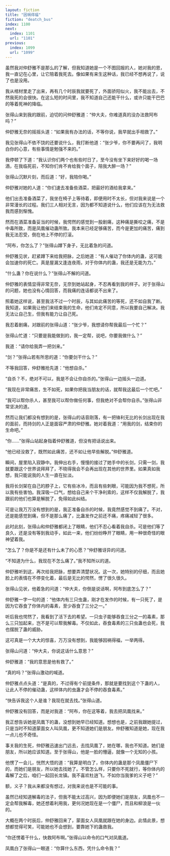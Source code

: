```yaml
---
layout: fiction
title: "因祸得福"
fiction: "deatch_bus"
index: 1100
next:
  index: 1101
  url: "1101"
previous:
  index: 1099
  url: "1099"
---
```

虽然我对仲舒雅不是那么的了解，但我知道她是一个不图回报的人，她对我的恩，我一直记在心里，让它陪着我死去。像如果有来生这种话，我已经不想再说了，说了也是没用。

我从棺材里走了出来，再有几个时辰我就要死了，外面骄阳似火，我不能出去，不然我死的会很快。在这么短的时间里，我不知道自己还能干什么，或许只能干巴巴的等着死神的降临。

张得山来到我的跟前，迫切的问仲舒雅道：“仲大夫，你难道真的没办法救阿布吗？”

仲舒雅无奈的摇摇头道：“如果我有办法的话，不等你说，我早就出手相救了。”

我见张得山不依不饶的还要说什么，我打断他道：“张少爷，你不要再问了，我明白你的心意，有些事情是勉强不来的。”

我停顿了下道：“我认识你们两个也有些时日了，至今没有坐下来好好的喝一场酒，在我临死前，不知你们肯不肯给我个面子，陪我大醉一场？”

张得山沉默片刻，而后道：“好，我陪你喝。”

仲舒雅对她的人道：“你们速去准备些酒菜，把最好的酒给我拿来。”

他们出去准备酒菜了，我坐在椅子上等待着，即便用时不太长，但对我来说是一个非常漫长的过程。我们三人相对无言，因为都不知道说什么，他们应该在为无法救我而感到惭愧。

然而在酒菜准备妥当的时候，我愕然的感觉到一股剧痛，这种痛是撕咬之痛，不是中毒所致，而是凤凰催动蛊所致。我本来已经足够痛苦，而今是更加的痛苦，痛到我无法忍受，倒在地上不停的打滚。

“阿布，你怎么了？”张得山蹲下身子，无比着急的问道。

仲舒雅见状，赶紧蹲下来给我把脉，之后她道：“有人催动了你体内的蛊，这可能会加速你的死亡。真是屋漏又逢连夜雨，对于你体内的蛊，我还是无能为力。”

“什么蛊？你在说什么？”张得山不解的问道。

仲舒雅的表情显得非常无奈，无奈到她站起身，不忍再看到我的样子。对于张得山的问题，她也没有心情回答，而我痛的连话都说不出来了。

照着她这样说，甚至我活不过一个时辰，与其如此痛苦的等死，还不如自我了断。我知道，如果我让他们来结束我的生命，他们肯定不同意，所以我要自己解决。我无法让自己生，但我有能力让自己死。

我忍着剧痛，对跟前的张得山道：“张少爷，我想请你帮我最后一个忙？”

张得山忙道：“只要是我能做到的，我一定帮，说吧，你要我做什么？”

我道：“请你给我弄一把剑来。”

“剑？”张得山若有所思的道：“你要剑干什么？”

不等我回答，仲舒雅抢先道：“他想自杀。”

“自杀？不，绝对不可以，我是不会让你自杀的。”张得山一边摇头一边道。

“我现在非常痛苦，生不如死，如果你把我当朋友的话，就帮我这最后一个忙吧。”

“我可以帮你杀人，甚至我可以帮你做任何事，但我绝对不会帮你自杀。”张得山非常坚决的道。

然而让我们都没有想到的是，张得山的话音刚落，有一把锋利无比的长剑出现在我的面前，而持剑的人正是面容严肃的仲舒雅。她对着我道：“用我的剑，结束你的生命吧。”

“你……”张得山站起身指着仲舒雅道，但没有把话说出来。

“他已经没救了，既然如此痛苦，还不如让他早些解脱。”仲舒雅道。

瞬间，屋里陷入寂静中。我伸出右手，慢慢的接过了她手中的长剑，只需一剑，我就要跟这个世界说拜拜了，不晓得我会不会再出现在其他的世界里。如果真如我想，我只能说我的人生一直在扯淡。

我将长剑架在自己的脖子上，它有些冰冷，而且有些刺眼，可能因为我不想死，所以我有些害怕。我深吸一口气，想给自己来个干净利索的，这样不仅我解脱了，我跟前的他们也算是解脱了，免得如此纠结。

可是让我万万没有想到的是，我正准备自杀的时候，我竟然感觉不到痛了。不对，还是能感觉到痛，但不是那么痛了，比蛊发作之前还不痛，疼痛减轻了很多。

此时此刻，张得山和仲舒雅都闭上了眼睛，他们不忍心看着我自杀。可是他们等了良久，还是没有等到我动手，如此一来，他们纷纷睁开了眼睛，用一种很奇怪的眼神望着我。

“怎么了？你是不是还有什么未了的心愿？”仲舒雅讶异的问道。

“不知道为什么，我现在不怎么痛了。”我不知所以的道。

仲舒雅听到这，再次给我把脉，想要弄清楚状况。这一次，她特别的仔细，而且她脸上的表情在不停变化着，最后是无比的愕然，愣了很久很久。

张得山见状，他着急的问道：“仲大夫，你倒是说话啊，阿布到底怎么了？”

仲舒雅一字一句的道：“他体内有三只虫蛊，刚才在发作的时候，有一只死了，是因为它吞食了你体内的毒素，至少吞食了三分之一。”

听后我也愕然了，我看到了活下去的希望。一只虫子能够吞食三分之一的毒素，那么三只加起来，岂不是可以帮我解毒。不仅如此，吞食毒素的三只虫蛊也会死，我也摆脱了蛊的威胁。

这可真是一个大大的惊喜，万万没有想到，我能够因祸得福，一举两得。

张得山问道：“仲大夫，你说这话什么意思？”

仲舒雅道：“我的意思是他有救了。”

“真的吗？”张得山激动的喊道。

仲舒雅点点头道：“是真的，不过得有个前提条件，那就是要找到这个下蛊的人，让此人不停的催动蛊，这样体内的虫蛊才会不停的吞食毒素。”

“快告诉我这个人是谁？我现在就去找。”张得山道。

仲舒雅没有回答，而是对我道：“阿布，你在这等着，我去把凤凰找来。”

我正想告诉她是凤凰下的蛊，没想到她早已经知道。想想也是，之前我跟她提过，只是当时不知道蒙面女人叫凤凰，更不知道她们是朋友。仲舒雅知道是她，现在我一点儿也不奇怪。

事关我的生死，仲舒雅迅速出门远去，去找凤凰了，她在哪，我也不知道。她们是朋友，所以她应该知道。至于张得山，他是一脸的懵逼，就像一个无知的小孩。

他愣了一会儿，恍然大悟的道：“我算是明白了，你体内的蛊是那个凤凰僵尸下的，而她们是朋友，所以她去找她了。不管怎么样，只要你不死就行，等你体内的毒解了之后，咱们一起回长龙镇。我不喜欢杜逍飞，不如你当我爹的义子吧？”

额，义子？我从来都没有想过，对我来说也是不可能的事。

虽然已经知道解毒的法子，但我不能太过高兴，因为即便她们是朋友，凤凰也不一定会帮我解毒，她还想着利用我，更何况她现在是一个僵尸，而且和柳浪是一伙的。

大概在两个时辰后，仲舒雅回来了，蒙面女人凤凰就跟在她的身边。此情此景，想想都觉得可笑，可能她也不会想到，要靠她下的蛊救我。

“你还愣着干什么，快救阿布啊。”张得山以命令的口气对凤凰道。

凤凰白了张得山一眼道：“你算什么东西，凭什么命令我？”